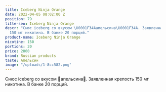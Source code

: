 ```yaml
---
title: Iceberg Ninja Orange
date: 2022-04-05 08:02:00 Z
position: 79
title-seo: Iceberg Ninja Orange
descr: "Снюс iceberg со вкусом \U0001F34Aапельсина\U0001F34A. Заявленная крепость
  150 мг никотина. В банке 20 порций."
product-name: Iceberg Ninja Orange
nicotine: 150
portions: 20
price: 2800
brand: Russian products
taste: Апельсин
image: "/uploads/1-8cc582.png"
---
```


Снюс iceberg со вкусом 🍊апельсина🍊. Заявленная крепость 150 мг никотина. В банке 20 порций.